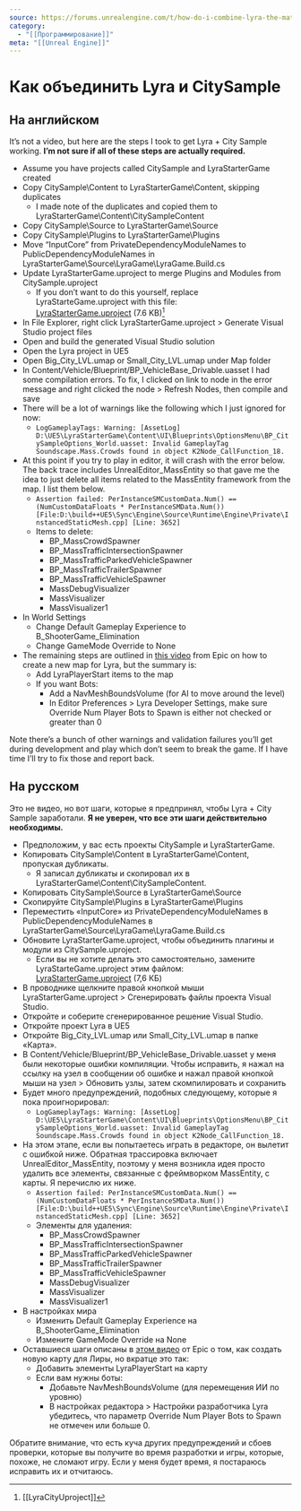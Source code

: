 ```yaml
---
source: https://forums.unrealengine.com/t/how-do-i-combine-lyra-the-matrix-city-sample/536848/4
category:
  - "[[Программирование]]"
meta: "[[Unreal Engine]]"
---
```


# Как объединить Lyra и CitySample

## На английском

It’s not a video, but here are the steps I took to get Lyra + City Sample working. **I’m not sure if all of these steps are actually required.**

- Assume you have projects called CitySample and LyraStarterGame created
- Copy CitySample\Content to LyraStarterGame\Content, skipping duplicates
    - I made note of the duplicates and copied them to LyraStarterGame\Content\CitySampleContent
- Copy CitySample\Source to LyraStarterGame\Source
- Copy CitySample\Plugins to LyraStarterGame\Plugins
- Move “InputCore” from PrivateDependencyModuleNames to PublicDependencyModuleNames in LyraStarterGame\Source\LyraGame\LyraGame.Build.cs
- Update LyraStarterGame.uproject to merge Plugins and Modules from CitySample.uproject
    - If you don’t want to do this yourself, replace LyraStarteGame.uproject with this file:  
        [LyraStarterGame.uproject](https://forums.unrealengine.com/uploads/short-url/uitSYKM3LkAg1b4yrNeLZl9j3W0.uproject) (7.6 KB)[^1]
- In File Explorer, right click LyraStarterGame.uproject > Generate Visual Studio project files
- Open and build the generated Visual Studio solution
- Open the Lyra project in UE5
- Open Big_City_LVL.umap or Small_City_LVL.umap under Map folder
- In Content/Vehicle/Blueprint/BP_VehicleBase_Drivable.uasset I had some compilation errors. To fix, I clicked on link to node in the error message and right clicked the node > Refresh Nodes, then compile and save
- There will be a lot of warnings like the following which I just ignored for now:
    - `LogGameplayTags: Warning: [AssetLog] D:\UE5\LyraStarterGame\Content\UI\Blueprints\OptionsMenu\BP_CitySampleOptions_World.uasset: Invalid GameplayTag Soundscape.Mass.Crowds found in object K2Node_CallFunction_18.`
- At this point if you try to play in editor, it will crash with the error below. The back trace includes UnrealEditor_MassEntity so that gave me the idea to just delete all items related to the MassEntity framework from the map. I list them below.
    - `Assertion failed: PerInstanceSMCustomData.Num() == (NumCustomDataFloats * PerInstanceSMData.Num()) [File:D:\build++UE5\Sync\Engine\Source\Runtime\Engine\Private\InstancedStaticMesh.cpp] [Line: 3652]`
    - Items to delete:
        - BP_MassCrowdSpawner
        - BP_MassTrafficIntersectionSpawner
        - BP_MassTrafficParkedVehicleSpawner
        - BP_MassTrafficTrailerSpawner
        - BP_MassTrafficVehicleSpawner
        - MassDebugVisualizer
        - MassVisualizer
        - MassVisualizer1
- In World Settings
    - Change Default Gameplay Experience to B_ShooterGame_Elimination
    - Change GameMode Override to None
- The remaining steps are outlined in [this video](https://youtu.be/Fj1zCsYydD8?t=1678) from Epic on how to create a new map for Lyra, but the summary is:
    - Add LyraPlayerStart items to the map
    - If you want Bots:
        - Add a NavMeshBoundsVolume (for AI to move around the level)
        - In Editor Preferences > Lyra Developer Settings, make sure Override Num Player Bots to Spawn is either not checked or greater than 0

Note there’s a bunch of other warnings and validation failures you’ll get during development and play which don’t seem to break the game. If I have time I’ll try to fix those and report back.


## На русском

Это не видео, но вот шаги, которые я предпринял, чтобы Lyra + City Sample заработали. **Я не уверен, что все эти шаги действительно необходимы.**

- Предположим, у вас есть проекты CitySample и LyraStarterGame.
- Копировать CitySample\Content в LyraStarterGame\Content, пропуская дубликаты.
    - Я записал дубликаты и скопировал их в LyraStarterGame\Content\CitySampleContent.
- Копировать CitySample\Source в LyraStarterGame\Source
- Скопируйте CitySample\Plugins в LyraStarterGame\Plugins
- Переместить «InputCore» из PrivateDependencyModuleNames в PublicDependencyModuleNames в LyraStarterGame\Source\LyraGame\LyraGame.Build.cs
- Обновите LyraStarterGame.uproject, чтобы объединить плагины и модули из CitySample.uproject.
    - Если вы не хотите делать это самостоятельно, замените LyraStarteGame.uproject этим файлом:  
        [LyraStarterGame.uproject](https://forums.unrealengine.com/uploads/short-url/uitSYKM3LkAg1b4yrNeLZl9j3W0.uproject) (7,6 КБ)
- В проводнике щелкните правой кнопкой мыши LyraStarterGame.uproject > Сгенерировать файлы проекта Visual Studio.
- Откройте и соберите сгенерированное решение Visual Studio.
- Откройте проект Lyra в UE5
- Откройте Big_City_LVL.umap или Small_City_LVL.umap в папке «Карта».
- В Content/Vehicle/Blueprint/BP_VehicleBase_Drivable.uasset у меня были некоторые ошибки компиляции. Чтобы исправить, я нажал на ссылку на узел в сообщении об ошибке и нажал правой кнопкой мыши на узел > Обновить узлы, затем скомпилировать и сохранить
- Будет много предупреждений, подобных следующему, которые я пока проигнорировал:
    - `LogGameplayTags: Warning: [AssetLog] D:\UE5\LyraStarterGame\Content\UI\Blueprints\OptionsMenu\BP_CitySampleOptions_World.uasset: Invalid GameplayTag Soundscape.Mass.Crowds found in object K2Node_CallFunction_18.`
- На этом этапе, если вы попытаетесь играть в редакторе, он вылетит с ошибкой ниже. Обратная трассировка включает UnrealEditor_MassEntity, поэтому у меня возникла идея просто удалить все элементы, связанные с фреймворком MassEntity, с карты. Я перечислю их ниже.
    - `Assertion failed: PerInstanceSMCustomData.Num() == (NumCustomDataFloats * PerInstanceSMData.Num()) [File:D:\build++UE5\Sync\Engine\Source\Runtime\Engine\Private\InstancedStaticMesh.cpp] [Line: 3652]`
    - Элементы для удаления:
        - BP_MassCrowdSpawner
        - BP_MassTrafficIntersectionSpawner
        - BP_MassTrafficParkedVehicleSpawner
        - BP_MassTrafficTrailerSpawner
        - BP_MassTrafficVehicleSpawner
        - MassDebugVisualizer
        - MassVisualizer
        - MassVisualizer1
- В настройках мира
    - Изменить Default Gameplay Experience на B_ShooterGame_Elimination
    - Измените GameMode Override на None
- Оставшиеся шаги описаны в [этом видео](https://youtu.be/Fj1zCsYydD8?t=1678) от Epic о том, как создать новую карту для Лиры, но вкратце это так:
    - Добавить элементы LyraPlayerStart на карту
    - Если вам нужны боты:
        - Добавьте NavMeshBoundsVolume (для перемещения ИИ по уровню)
        - В настройках редактора > Настройки разработчика Lyra убедитесь, что параметр Override Num Player Bots to Spawn не отмечен или больше 0.

Обратите внимание, что есть куча других предупреждений и сбоев проверки, которые вы получите во время разработки и игры, которые, похоже, не сломают игру. Если у меня будет время, я постараюсь исправить их и отчитаюсь.

[^1]: [[LyraCityUproject]]
